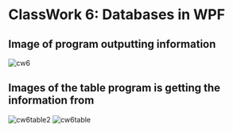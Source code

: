 # ClassWork 6: Databases in WPF

## Image of program outputting information
![cw6](https://user-images.githubusercontent.com/89400338/218607229-c70bb813-a12e-4718-b011-bfeff463e0fa.png)

## Images of the table program is getting the information from

![cw6table2](https://user-images.githubusercontent.com/89400338/218607358-437a75a2-6b91-4236-86c9-570f2583ea41.png)
![cw6table](https://user-images.githubusercontent.com/89400338/218607363-d1f14722-c3a1-4eaa-a764-ee752544711b.png)
